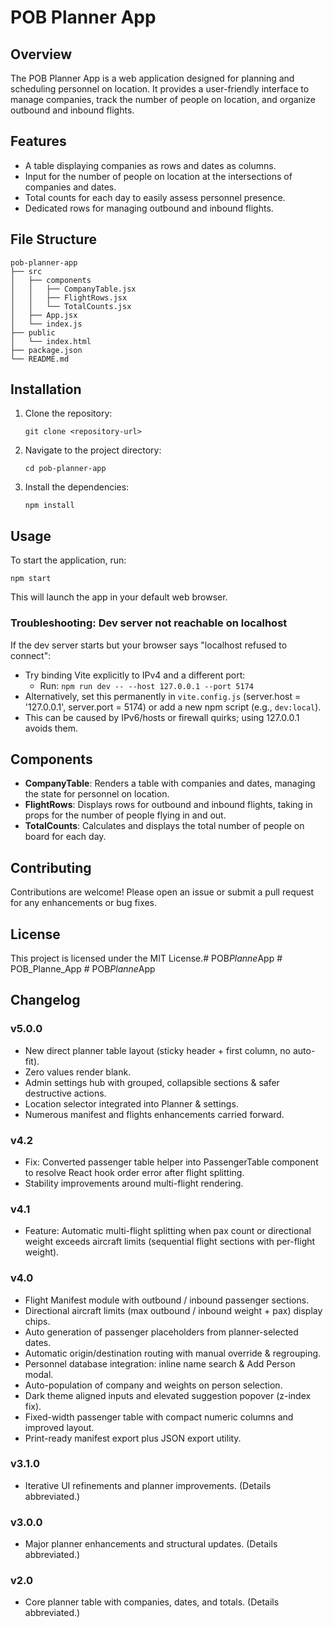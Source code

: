 # POB Planner App

## Overview
The POB Planner App is a web application designed for planning and scheduling personnel on location. It provides a user-friendly interface to manage companies, track the number of people on location, and organize outbound and inbound flights.

## Features
- A table displaying companies as rows and dates as columns.
- Input for the number of people on location at the intersections of companies and dates.
- Total counts for each day to easily assess personnel presence.
- Dedicated rows for managing outbound and inbound flights.

## File Structure
```
pob-planner-app
├── src
│   ├── components
│   │   ├── CompanyTable.jsx
│   │   ├── FlightRows.jsx
│   │   └── TotalCounts.jsx
│   ├── App.jsx
│   └── index.js
├── public
│   └── index.html
├── package.json
└── README.md
```

## Installation
1. Clone the repository:
   ```
   git clone <repository-url>
   ```
2. Navigate to the project directory:
   ```
   cd pob-planner-app
   ```
3. Install the dependencies:
   ```
   npm install
   ```

## Usage
To start the application, run:
```
npm start
```
This will launch the app in your default web browser.

### Troubleshooting: Dev server not reachable on localhost

If the dev server starts but your browser says "localhost refused to connect":

- Try binding Vite explicitly to IPv4 and a different port:
   - Run: `npm run dev -- --host 127.0.0.1 --port 5174`
- Alternatively, set this permanently in `vite.config.js` (server.host = '127.0.0.1', server.port = 5174) or add a new npm script (e.g., `dev:local`).
- This can be caused by IPv6/hosts or firewall quirks; using 127.0.0.1 avoids them.

## Components
- **CompanyTable**: Renders a table with companies and dates, managing the state for personnel on location.
- **FlightRows**: Displays rows for outbound and inbound flights, taking in props for the number of people flying in and out.
- **TotalCounts**: Calculates and displays the total number of people on board for each day.

## Contributing
Contributions are welcome! Please open an issue or submit a pull request for any enhancements or bug fixes.

## License
This project is licensed under the MIT License.#   P O B _ P l a n n e _ A p p 
 
 # POB_Planne_App
#   P O B _ P l a n n e _ A p p 
 
## Changelog

### v5.0.0
- New direct planner table layout (sticky header + first column, no auto-fit).
- Zero values render blank.
- Admin settings hub with grouped, collapsible sections & safer destructive actions.
- Location selector integrated into Planner & settings.
- Numerous manifest and flights enhancements carried forward.

### v4.2
- Fix: Converted passenger table helper into PassengerTable component to resolve React hook order error after flight splitting.
- Stability improvements around multi-flight rendering.

### v4.1
- Feature: Automatic multi-flight splitting when pax count or directional weight exceeds aircraft limits (sequential flight sections with per-flight weight).

### v4.0
- Flight Manifest module with outbound / inbound passenger sections.
- Directional aircraft limits (max outbound / inbound weight + pax) display chips.
- Auto generation of passenger placeholders from planner-selected dates.
- Automatic origin/destination routing with manual override & regrouping.
- Personnel database integration: inline name search & Add Person modal.
- Auto-population of company and weights on person selection.
- Dark theme aligned inputs and elevated suggestion popover (z-index fix).
- Fixed-width passenger table with compact numeric columns and improved layout.
- Print-ready manifest export plus JSON export utility.

### v3.1.0
- Iterative UI refinements and planner improvements. (Details abbreviated.)

### v3.0.0
- Major planner enhancements and structural updates. (Details abbreviated.)

### v2.0
- Core planner table with companies, dates, and totals. (Details abbreviated.)

 
